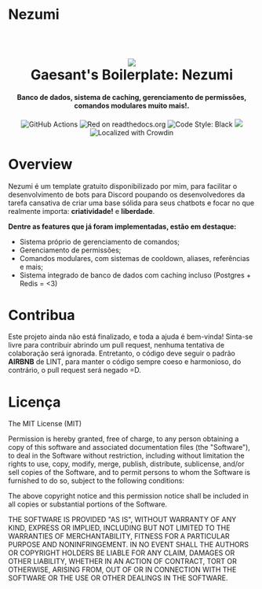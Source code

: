 
 <h1>Nezumi</h1>
<h1 align="center">
  <br>
 <img src="https://i.imgur.com/YhZz1TH.png"</img>
  <br>
  Gaesant's Boilerplate: Nezumi
  <br>
</h1>

<h4 align="center">Banco de dados, sistema de caching, gerenciamento de permissões, comandos modulares muito mais!.</h4>

<p align="center">
    <img src="https://img.shields.io/badge/TypeScript-007ACC?style=for-the-badge&logo=typescript&logoColor=white" alt="GitHub Actions">
    <img src="https://img.shields.io/badge/redis-%23DD0031.svg?&style=for-the-badge&logo=redis&logoColor=white" alt="Red on readthedocs.org">
    <img src="https://img.shields.io/badge/PostgreSQL-316192?style=for-the-badge&logo=postgresql&logoColor=white" alt="Code Style: Black">
    <img src="https://img.shields.io/badge/eslint-3A33D1?style=for-the-badge&logo=eslint&logoColor=white">
    <img src="https://img.shields.io/badge/Discord-7289DA?style=for-the-badge&logo=discord&logoColor=white" alt="Localized with Crowdin">
</p>

# Overview

Nezumi é um template gratuito disponibilizado por mim, para facilitar o desenvolvimento de bots para Discord poupando os desenvolvedores da tarefa cansativa de criar uma base sólida para seus chatbots e focar no que realmente importa: **criatividade!** e **liberdade**.  

**Dentre as features que já foram implementadas, estão em destaque:**

- Sistema próprio de gerenciamento de comandos;
- Gerenciamento de permissões;
- Comandos modulares, com sistemas de cooldown, aliases, referências e mais;
- Sistema integrado de banco de dados com caching incluso (Postgres + Redis = <3)

# Contribua

Este projeto ainda não está finalizado, e toda a ajuda é bem-vinda! Sinta-se livre para contribuir abrindo um pull request, nenhuma tentativa de colaboração será ignorada. Entretanto, o código deve seguir o padrão **AIRBNB** de LINT, para manter o código sempre coeso e harmonioso, do contrário, o pull request será negado =D.

# Licença

The MIT License (MIT)

Permission is hereby granted, free of charge, to any person obtaining a copy of this software and associated documentation files (the "Software"), to deal in the Software without restriction, including without limitation the rights to use, copy, modify, merge, publish, distribute, sublicense, and/or sell copies of the Software, and to permit persons to whom the Software is furnished to do so, subject to the following conditions:

The above copyright notice and this permission notice shall be included in all copies or substantial portions of the Software.

THE SOFTWARE IS PROVIDED "AS IS", WITHOUT WARRANTY OF ANY KIND, EXPRESS OR IMPLIED, INCLUDING BUT NOT LIMITED TO THE WARRANTIES OF MERCHANTABILITY, FITNESS FOR A PARTICULAR PURPOSE AND NONINFRINGEMENT. IN NO EVENT SHALL THE AUTHORS OR COPYRIGHT HOLDERS BE LIABLE FOR ANY CLAIM, DAMAGES OR OTHER LIABILITY, WHETHER IN AN ACTION OF CONTRACT, TORT OR OTHERWISE, ARISING FROM, OUT OF OR IN CONNECTION WITH THE SOFTWARE OR THE USE OR OTHER DEALINGS IN THE SOFTWARE.
